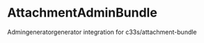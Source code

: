 AttachmentAdminBundle
=====================

Admingeneratorgenerator integration for c33s/attachment-bundle
